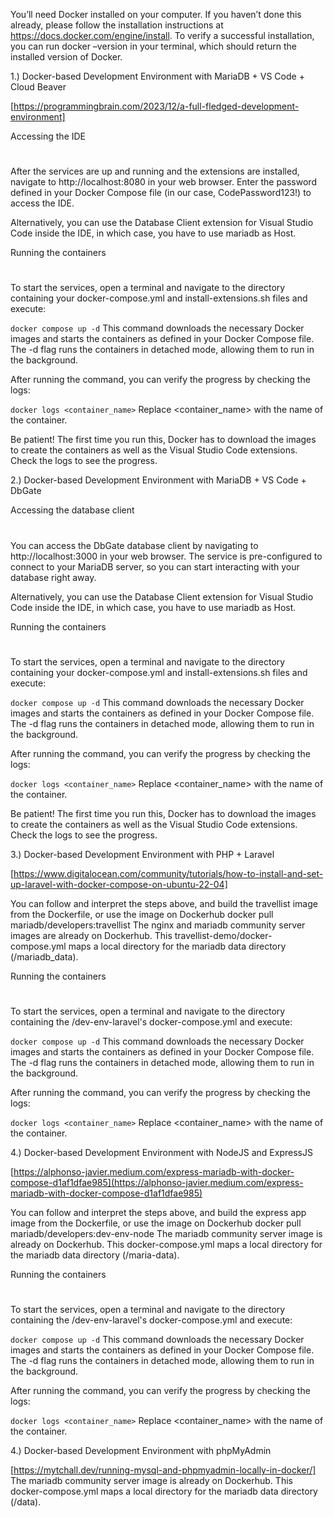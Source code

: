You’ll need Docker installed on your computer. If you haven’t done this already, please follow the installation instructions at https://docs.docker.com/engine/install. To verify a successful installation, you can run docker –version in your terminal, which should return the installed version of Docker.

1.) Docker-based Development Environment with MariaDB + VS Code + Cloud Beaver

[https://programmingbrain.com/2023/12/a-full-fledged-development-environment]

Accessing the IDE
#
After the services are up and running and the extensions are installed, navigate to http://localhost:8080 in your web browser. Enter the password defined in your Docker Compose file (in our case, CodePassword123!) to access the IDE.

Alternatively, you can use the Database Client extension for Visual Studio Code inside the IDE, in which case, you have to use mariadb as Host.

Running the containers
#
To start the services, open a terminal and navigate to the directory containing your docker-compose.yml and install-extensions.sh files and execute:

`docker compose up -d`
This command downloads the necessary Docker images and starts the containers as defined in your Docker Compose file. The -d flag runs the containers in detached mode, allowing them to run in the background.

After running the command, you can verify the progress by checking the logs:

`docker logs <container_name>`
Replace <container_name> with the name of the container.

Be patient! The first time you run this, Docker has to download the images to create the containers as well as the Visual Studio Code extensions. Check the logs to see the progress.

2.) Docker-based Development Environment with MariaDB + VS Code + DbGate

Accessing the database client
#
You can access the DbGate database client by navigating to http://localhost:3000 in your web browser. The service is pre-configured to connect to your MariaDB server, so you can start interacting with your database right away.

Alternatively, you can use the Database Client extension for Visual Studio Code inside the IDE, in which case, you have to use mariadb as Host.

Running the containers
#
To start the services, open a terminal and navigate to the directory containing your docker-compose.yml and install-extensions.sh files and execute:

`docker compose up -d`
This command downloads the necessary Docker images and starts the containers as defined in your Docker Compose file. The -d flag runs the containers in detached mode, allowing them to run in the background.

After running the command, you can verify the progress by checking the logs:

`docker logs <container_name>`
Replace <container_name> with the name of the container.

Be patient! The first time you run this, Docker has to download the images to create the containers as well as the Visual Studio Code extensions. Check the logs to see the progress.

3.) Docker-based Development Environment with PHP + Laravel

[https://www.digitalocean.com/community/tutorials/how-to-install-and-set-up-laravel-with-docker-compose-on-ubuntu-22-04]

You can follow and interpret the steps above, and build the travellist image from the Dockerfile, or use the image on Dockerhub
docker pull mariadb/developers:travellist 
The nginx and mariadb community server images are already on Dockerhub. 
This travellist-demo/docker-compose.yml maps a local directory for the mariadb data directory (/mariadb_data).

Running the containers
#
To start the services, open a terminal and navigate to the directory containing the /dev-env-laravel's docker-compose.yml and execute:

`docker compose up -d`
This command downloads the necessary Docker images and starts the containers as defined in your Docker Compose file. The -d flag runs the containers in detached mode, allowing them to run in the background.

After running the command, you can verify the progress by checking the logs:

`docker logs <container_name>`
Replace <container_name> with the name of the container.

4.) Docker-based Development Environment with NodeJS and ExpressJS

[https://alphonso-javier.medium.com/express-mariadb-with-docker-compose-d1af1dfae985](https://alphonso-javier.medium.com/express-mariadb-with-docker-compose-d1af1dfae985)

You can follow and interpret the steps above, and build the express app image from the Dockerfile, or use the image on Dockerhub
docker pull mariadb/developers:dev-env-node
The mariadb community server image is already on Dockerhub. 
This docker-compose.yml maps a local directory for the mariadb data directory (/maria-data).

Running the containers
#
To start the services, open a terminal and navigate to the directory containing the /dev-env-laravel's docker-compose.yml and execute:

`docker compose up -d`
This command downloads the necessary Docker images and starts the containers as defined in your Docker Compose file. The -d flag runs the containers in detached mode, allowing them to run in the background.

After running the command, you can verify the progress by checking the logs:

`docker logs <container_name>`
Replace <container_name> with the name of the container.

4.) Docker-based Development Environment with phpMyAdmin

[https://mytchall.dev/running-mysql-and-phpmyadmin-locally-in-docker/]
The mariadb community server image is already on Dockerhub. 
This docker-compose.yml maps a local directory for the mariadb data directory (/data).
